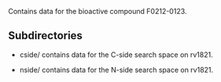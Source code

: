 Contains data for the bioactive compound F0212-0123.

## Subdirectories

- cside/ contains data for the C-side search space on rv1821.

- nside/ contains data for the N-side search space on rv1821.

